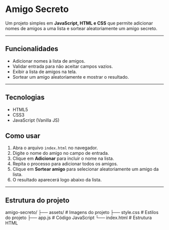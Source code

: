 # Amigo Secreto

Um projeto simples em **JavaScript, HTML e CSS** que permite adicionar nomes de amigos a uma lista e sortear aleatoriamente um amigo secreto.

---

## Funcionalidades

- Adicionar nomes à lista de amigos.
- Validar entrada para não aceitar campos vazios.
- Exibir a lista de amigos na tela.
- Sortear um amigo aleatoriamente e mostrar o resultado.

---

## Tecnologias

- HTML5
- CSS3
- JavaScript (Vanilla JS)


## Como usar

1. Abra o arquivo `index.html` no navegador.
2. Digite o nome do amigo no campo de entrada.
3. Clique em **Adicionar** para incluir o nome na lista.
4. Repita o processo para adicionar todos os amigos.
5. Clique em **Sortear amigo** para selecionar aleatoriamente um amigo da lista.
6. O resultado aparecerá logo abaixo da lista.


---

## Estrutura do projeto

amigo-secreto/
├── assets/ # Imagens do projeto
├── style.css # Estilos do projeto
├── app.js # Código JavaScript
└── index.html # Estrutura HTML

